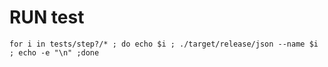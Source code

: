 # RUN test

```
for i in tests/step?/* ; do echo $i ; ./target/release/json --name $i ; echo -e "\n" ;done
```
